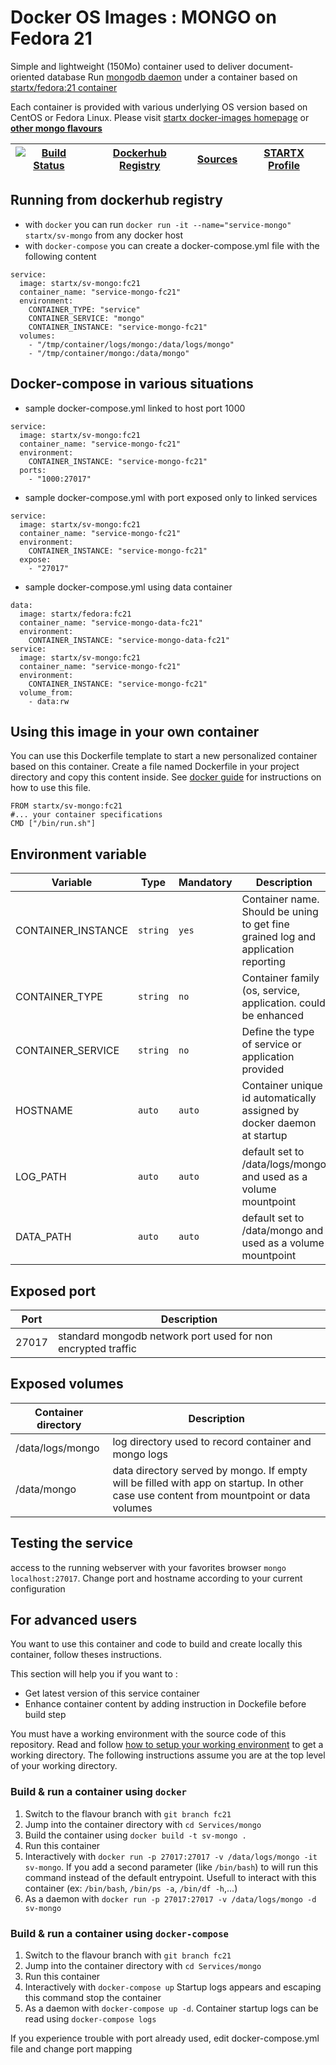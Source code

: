 <!--[metadata]>
+++
title = "STARTX Docker Services Images : MONGO on Fedora 21"
description = "Docker container with mongo service based on fedora 21"
keywords = ["home, docker, startx, mongo, fedora 21, centos, repository, container, swarm, compose"]
weight=3
+++
<![end-metadata]-->

# Docker OS Images : MONGO on Fedora 21

Simple and lightweight (150Mo) container used to deliver document-oriented database
Run [mongodb daemon](https://www.mongodb.org/) under a container 
based on [startx/fedora:21 container](https://hub.docker.com/r/startx/fedora)

Each container is provided with various underlying OS version based on CentOS or 
Fedora Linux. Please visit [startx docker-images homepage](https://github.com/startxfr/docker-images/)
or **[other mongo flavours](https://github.com/startxfr/docker-images/Services/mongo/#available-flavours)**

| [![Build Status](https://travis-ci.org/startxfr/docker-images.svg)](https://travis-ci.org/startxfr/docker-images) | [Dockerhub Registry](https://hub.docker.com/r/startx/sv-mongo/) | [Sources](https://github.com/startxfr/docker-images/Services/mongo)             | [STARTX Profile](https://github.com/startxfr) | 
|-------------------------------------------------------------------------------------------------------------------|-----------------------------------------------------------------|---------------------------------------------------------------------------------|-----------------------------------------------|

## Running from dockerhub registry

* with `docker` you can run `docker run -it --name="service-mongo" startx/sv-mongo` from any docker host
* with `docker-compose` you can create a docker-compose.yml file with the following content
```
service:
  image: startx/sv-mongo:fc21
  container_name: "service-mongo-fc21"
  environment:
    CONTAINER_TYPE: "service"
    CONTAINER_SERVICE: "mongo"
    CONTAINER_INSTANCE: "service-mongo-fc21"
  volumes:
    - "/tmp/container/logs/mongo:/data/logs/mongo"
    - "/tmp/container/mongo:/data/mongo"
```

## Docker-compose in various situations

* sample docker-compose.yml linked to host port 1000
```
service:
  image: startx/sv-mongo:fc21
  container_name: "service-mongo-fc21"
  environment:
    CONTAINER_INSTANCE: "service-mongo-fc21"
  ports:
    - "1000:27017"
```
* sample docker-compose.yml with port exposed only to linked services
```
service:
  image: startx/sv-mongo:fc21
  container_name: "service-mongo-fc21"
  environment:
    CONTAINER_INSTANCE: "service-mongo-fc21"
  expose:
    - "27017"
```
* sample docker-compose.yml using data container
```
data:
  image: startx/fedora:fc21
  container_name: "service-mongo-data-fc21"
  environment:
    CONTAINER_INSTANCE: "service-mongo-data-fc21"
service:
  image: startx/sv-mongo:fc21
  container_name: "service-mongo-fc21"
  environment:
    CONTAINER_INSTANCE: "service-mongo-fc21"
  volume_from:
    - data:rw
```

## Using this image in your own container

You can use this Dockerfile template to start a new personalized container based on this container. Create a file named Dockerfile in your project directory and copy this content inside. See [docker guide](http://docs.docker.com/engine/reference/builder/) for instructions on how to use this file.
 ```
FROM startx/sv-mongo:fc21
#... your container specifications
CMD ["/bin/run.sh"]
```

## Environment variable

| Variable                  | Type     | Mandatory | Description                                                              |
|---------------------------|----------|-----------|--------------------------------------------------------------------------|
| CONTAINER_INSTANCE        | `string` | `yes`     | Container name. Should be uning to get fine grained log and application reporting
| CONTAINER_TYPE            | `string` | `no`      | Container family (os, service, application. could be enhanced 
| CONTAINER_SERVICE         | `string` | `no`      | Define the type of service or application provided
| HOSTNAME                  | `auto`   | `auto`    | Container unique id automatically assigned by docker daemon at startup
| LOG_PATH                  | `auto`   | `auto`    | default set to /data/logs/mongo and used as a volume mountpoint
| DATA_PATH                 | `auto`   | `auto`    | default set to /data/mongo and used as a volume mountpoint

## Exposed port

| Port  | Description                                                              |
|-------|--------------------------------------------------------------------------|
| 27017 | standard mongodb network port used for non encrypted traffic

## Exposed volumes

| Container directory  | Description                                                              |
|----------------------|--------------------------------------------------------------------------|
| /data/logs/mongo     | log directory used to record container and mongo logs
| /data/mongo          | data directory served by mongo. If empty will be filled with app on startup. In other case use content from mountpoint or data volumes

## Testing the service

access to the running webserver with your favorites browser `mongo localhost:27017`. Change port and hostname according to your current configuration

## For advanced users

You want to use this container and code to build and create locally this container, follow theses instructions.

This section will help you if you want to :
* Get latest version of this service container
* Enhance container content by adding instruction in Dockefile before build step

You must have a working environment with the source code of this repository. Read and follow [how to setup your working environment](https://github.com/startxfr/docker-images#setup-your-working-environment-mandatory) to get a working directory. The following instructions assume you are at the top level of your working directory.

### Build & run a container using `docker`

1. Switch to the flavour branch with `git branch fc21`
2. Jump into the container directory with `cd Services/mongo`
3. Build the container using `docker build -t sv-mongo .`
4. Run this container 
  1. Interactively with `docker run -p 27017:27017 -v /data/logs/mongo -it sv-mongo`. If you add a second parameter (like `/bin/bash`) to will run this command instead of the default entrypoint. Usefull to interact with this container (ex: `/bin/bash`, `/bin/ps -a`, `/bin/df -h`,...) 
  2. As a daemon with `docker run -p 27017:27017 -v /data/logs/mongo -d sv-mongo`


### Build & run a container using `docker-compose`

1. Switch to the flavour branch with `git branch fc21`
2. Jump into the container directory with `cd Services/mongo`
3. Run this container 
  1. Interactively with `docker-compose up` Startup logs appears and escaping this command stop the container
  2. As a daemon with `docker-compose up -d`. Container startup logs can be read using `docker-compose logs`

If you experience trouble with port already used, edit docker-compose.yml file and change port mapping